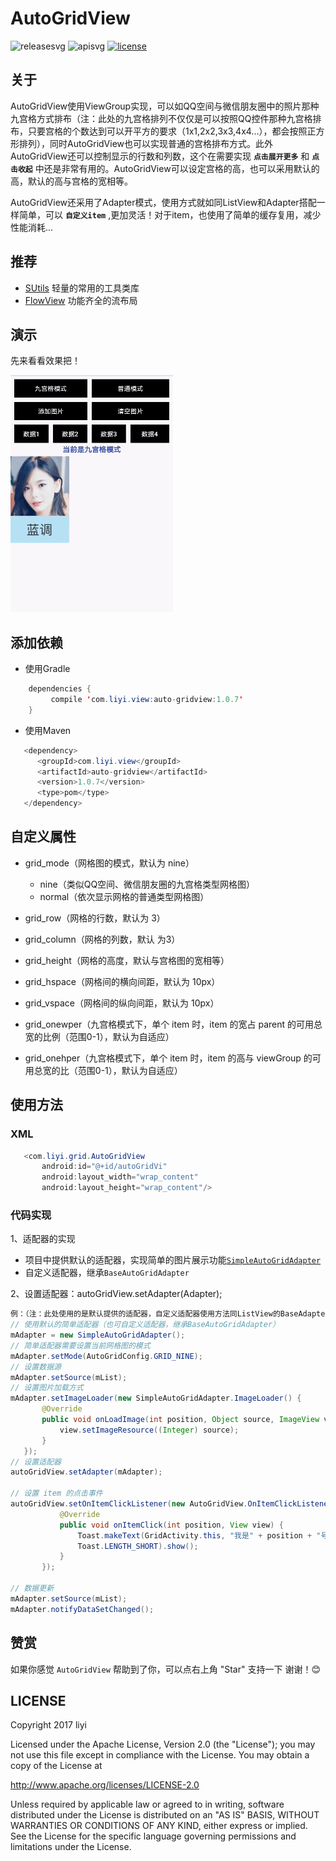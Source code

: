 # AutoGridView  

![releasesvg] ![apisvg] [![license][licensesvg]][license]   

## 关于
AutoGridView使用ViewGroup实现，可以如QQ空间与微信朋友圈中的照片那种九宫格方式排布（注：此处的九宫格排列不仅仅是可以按照QQ控件那种九宫格排布，只要宫格的个数达到可以开平方的要求（1x1,2x2,3x3,4x4...），都会按照正方形排列），同时AutoGridView也可以实现普通的宫格排布方式。此外AutoGridView还可以控制显示的行数和列数，这个在需要实现 **`点击展开更多`** 和 **`点击收起`** 中还是非常有用的。AutoGridView可以设定宫格的高，也可以采用默认的高，默认的高与宫格的宽相等。
  
AutoGridView还采用了Adapter模式，使用方式就如同ListView和Adapter搭配一样简单，可以 **`自定义item`** ,更加灵活！对于item，也使用了简单的缓存复用，减少性能消耗...
  
## 推荐 
- [SUtils][SUtils] 轻量的常用的工具类库
- [FlowView][FlowView] 功能齐全的流布局

## 演示
先来看看效果把！  

![演示][demogif]

## 添加依赖
- 使用Gradle
```java
    dependencies {
         compile 'com.liyi.view:auto-gridview:1.0.7'
    }
```
- 使用Maven
```java
   <dependency>
      <groupId>com.liyi.view</groupId>
      <artifactId>auto-gridview</artifactId>
      <version>1.0.7</version>
      <type>pom</type>
   </dependency>
```

## 自定义属性
- grid_mode（网格图的模式，默认为 nine）  
  - nine（类似QQ空间、微信朋友圈的九宫格类型网格图）
  - normal（依次显示网格的普通类型网格图）  
 
- grid_row（网格的行数，默认为 3）
- grid_column（网格的列数，默认 为3）
- grid_height（网格的高度，默认与宫格图的宽相等）
- grid_hspace（网格间的横向间距，默认为 10px）
- grid_vspace（网格间的纵向间距，默认为 10px）
- grid_onewper（九宫格模式下，单个 item 时，item 的宽占 parent 的可用总宽的比例（范围0-1），默认为自适应）
- grid_onehper（九宫格模式下，单个 item 时，item 的高与 viewGroup 的可用总宽的比（范围0-1），默认为自适应）

## 使用方法
### XML
```Java
   <com.liyi.grid.AutoGridView
       android:id="@+id/autoGridVi"
       android:layout_width="wrap_content"
       android:layout_height="wrap_content"/>
```
### 代码实现
1、适配器的实现  
- 项目中提供默认的适配器，实现简单的图片展示功能[`SimpleAutoGridAdapter`][SimpleAutoGridAdapter]  
- 自定义适配器，继承`BaseAutoGridAdapter` 
   
2、设置适配器：autoGridView.setAdapter(Adapter);

```java
例：（注：此处使用的是默认提供的适配器，自定义适配器使用方法同ListView的BaseAdapter）
// 使用默认的简单适配器（也可自定义适配器，继承BaseAutoGridAdapter）
mAdapter = new SimpleAutoGridAdapter();
// 简单适配器需要设置当前网格图的模式
mAdapter.setMode(AutoGridConfig.GRID_NINE);
// 设置数据源
mAdapter.setSource(mList);
// 设置图片加载方式
mAdapter.setImageLoader(new SimpleAutoGridAdapter.ImageLoader() {
       @Override
       public void onLoadImage(int position, Object source, ImageView view, int viewType) {
           view.setImageResource((Integer) source);
       }
   });
// 设置适配器
autoGridView.setAdapter(mAdapter);  

// 设置 item 的点击事件
autoGridView.setOnItemClickListener(new AutoGridView.OnItemClickListener() {
           @Override
           public void onItemClick(int position, View view) {
               Toast.makeText(GridActivity.this, "我是" + position + "号", 
               Toast.LENGTH_SHORT).show();
           }
       });

// 数据更新
mAdapter.setSource(mList);
mAdapter.notifyDataSetChanged();
```

## 赞赏
如果你感觉 `AutoGridView` 帮助到了你，可以点右上角 "Star" 支持一下 谢谢！:blush:

## LICENSE
Copyright 2017 liyi

Licensed under the Apache License, Version 2.0 (the "License");
you may not use this file except in compliance with the License.
You may obtain a copy of the License at

   http://www.apache.org/licenses/LICENSE-2.0

Unless required by applicable law or agreed to in writing, software
distributed under the License is distributed on an "AS IS" BASIS,
WITHOUT WARRANTIES OR CONDITIONS OF ANY KIND, either express or implied.
See the License for the specific language governing permissions and
limitations under the License.


[releasesvg]:https://img.shields.io/badge/version-1.0.7-brightgreen.svg
[apisvg]: https://img.shields.io/badge/api-9+-brightgreen.svg
[licensesvg]: https://img.shields.io/badge/license-Apache--2.0-blue.svg
[license]:http://www.apache.org/licenses/LICENSE-2.0
[statussvg]:https://img.shields.io/librariesio/github/phoenixframework/phoenix.svg  

[SimpleAutoGridAdapter]:https://github.com/albert-lii/AutoGridView/blob/master/auto-gridview/src/main/java/com/liyi/grid/adapter/SimpleAutoGridAdapter.java

[SUtils]:https://github.com/albert-lii/SUtils
[FlowView]:https://github.com/albert-lii/FlowView
[demogif]:https://github.com/albert-lii/AutoGridView/blob/master/screenshot/demo.gif
